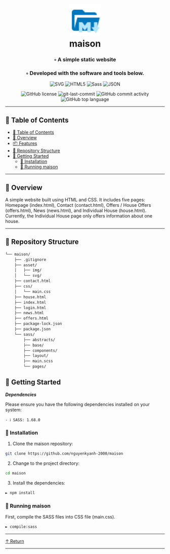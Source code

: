 <div align="center">
<h1 align="center">
<img src="https://raw.githubusercontent.com/PKief/vscode-material-icon-theme/ec559a9f6bfd399b82bb44393651661b08aaf7ba/icons/folder-markdown-open.svg" width="100" />
<br>maison</h1>
<h3>◦ A simple static website </h3>
<h3>◦ Developed with the software and tools below.</h3>

<p align="center">
<img src="https://img.shields.io/badge/SVG-FFB13B.svg?style&logo=SVG&logoColor=black" alt="SVG" />
<img src="https://img.shields.io/badge/HTML5-E34F26.svg?style&logo=HTML5&logoColor=white" alt="HTML5" />
<img src="https://img.shields.io/badge/Sass-CC6699.svg?style&logo=Sass&logoColor=white" alt="Sass" />
<img src="https://img.shields.io/badge/JSON-000000.svg?style&logo=JSON&logoColor=white" alt="JSON" />
</p>
<img src="https://img.shields.io/github/license/nguyenkyanh-2000/maison?style&color=5D6D7E" alt="GitHub license" />
<img src="https://img.shields.io/github/last-commit/nguyenkyanh-2000/maison?style&color=5D6D7E" alt="git-last-commit" />
<img src="https://img.shields.io/github/commit-activity/m/nguyenkyanh-2000/maison?style&color=5D6D7E" alt="GitHub commit activity" />
<img src="https://img.shields.io/github/languages/top/nguyenkyanh-2000/maison?style&color=5D6D7E" alt="GitHub top language" />
</div>

---

## 📖 Table of Contents
- [📖 Table of Contents](#-table-of-contents)
- [📍 Overview](#-overview)
- [📦 Features](#-features)
- [📂 Repository Structure](#-repository-structure)
- [🚀 Getting Started](#-getting-started)
    - [🔧 Installation](#-installation)
    - [🤖 Running maison](#-running-maison)
---


## 📍 Overview

A simple website built using HTML and CSS. It includes five pages: Homepage (index.html), Contact (contact.html), Offers / House Offers (offers.html), News (news.html), and Individual House (house.html). Currently, the Individual House page only offers information about one house.

---


## 📂 Repository Structure

```sh
└── maison/
    ├── .gitignore
    ├── asset/
    │   ├── img/
    │   └── svg/
    ├── contact.html
    ├── css/
    │   └── main.css
    ├── house.html
    ├── index.html
    ├── login.html
    ├── news.html
    ├── offers.html
    ├── package-lock.json
    ├── package.json
    └── sass/
        ├── abstracts/
        ├── base/
        ├── components/
        ├── layout/
        ├── main.scss
        └── pages/
```

## 🚀 Getting Started

***Dependencies***

Please ensure you have the following dependencies installed on your system:

`- ℹ️ SASS: 1.68.0`

### 🔧 Installation

1. Clone the maison repository:
```sh
git clone https://github.com/nguyenkyanh-2000/maison
```

2. Change to the project directory:
```sh
cd maison
```

3. Install the dependencies:
```sh
► npm install
```

### 🤖 Running maison

First, compile the SASS files into CSS file (main.css).

```sh
► compile:sass
```


---

[↑ Return](#Top)

---
